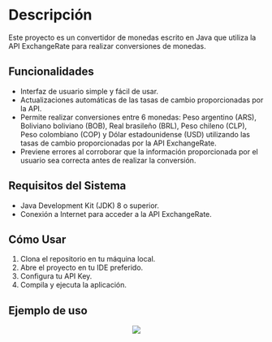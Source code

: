 <h1> Descripción  </h1>
Este proyecto es un convertidor de monedas escrito en Java que utiliza la API ExchangeRate para realizar conversiones de monedas.

<h2> Funcionalidades </h2>
 <ul>
  <li> Interfaz de usuario simple y fácil de usar.</li>
  <li> Actualizaciones automáticas de las tasas de cambio proporcionadas por la API.</li>
  <li> Permite realizar conversiones entre 6 monedas: Peso argentino (ARS), Boliviano boliviano (BOB), Real brasileño (BRL), Peso chileno (CLP), Peso colombiano (COP) y Dólar estadounidense (USD) utilizando las tasas de cambio proporcionadas por la API ExchangeRate.</li>
  <li> Previene errores al corroborar que la información proporcionada por el usuario sea correcta antes de realizar la conversión. </li>
</ul> 

<h2> Requisitos del Sistema </h2>
 <ul>
  <li>Java Development Kit (JDK) 8 o superior.</li>
  <li>Conexión a Internet para acceder a la API ExchangeRate.</li>
</ul> 

<h2> Cómo Usar </h2>
 <ol>
  <li>Clona el repositorio en tu máquina local. </li>
  <li>Abre el proyecto en tu IDE preferido.</li>
  <li>Configura tu API Key. </li>
   <li>Compila y ejecuta la aplicación.</li>
</ol>
   
<h2> Ejemplo de uso </h2>
<p align="center">
  <img src="your_relative_path_here">
</p>
